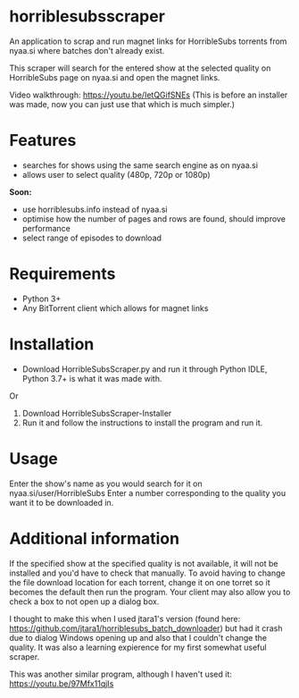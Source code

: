 # horriblesubsscraper
An application to scrap and run magnet links for HorribleSubs torrents from nyaa.si where batches don't already exist.

This scraper will search for the entered show at the selected quality on HorribleSubs page on nyaa.si and open the magnet links.

Video walkthrough: https://youtu.be/IetQGifSNEs (This is before an installer was made, now you can just use that which is much simpler.)

# Features
* searches for shows using the same search engine as on nyaa.si
* allows user to select quality (480p, 720p or 1080p)

**Soon:**
* use horriblesubs.info instead of nyaa.si
* optimise how the number of pages and rows are found, should improve performance
* select range of episodes to download

# Requirements
* Python 3+
* Any BitTorrent client which allows for magnet links

# Installation
* Download HorribleSubsScraper.py and run it through Python IDLE, Python 3.7+ is what it was made with.

Or

1. Download HorribleSubsScraper-Installer
2. Run it and follow the instructions to install the program and run it.

# Usage
Enter the show's name as you would search for it on nyaa.si/user/HorribleSubs
Enter a number corresponding to the quality you want it to be downloaded in.

# Additional information
If the specified show at the specified quality is not available, it will not be installed and you'd have to check that manually.
To avoid having to change the file download location for each torrent, change it on one torret so it becomes the default then run the program. Your client may also allow you to check a box to not open up a dialog box.

I thought to make this when I used jtara1's version (found here: https://github.com/jtara1/horriblesubs_batch_downloader) but had it crash due to dialog Windows opening up and also that I couldn't change the quality. It was also a learning expierence for my first somewhat useful scraper.

This was another similar program, although I haven't used it: https://youtu.be/97Mfx11qjIs
